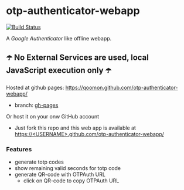 # otp-authenticator-webapp
[![Build Status](https://travis-ci.com/qoomon/otp-authenticator-webapp.svg?branch=master)](https://travis-ci.com/qoomon/otp-authenticator-webapp)

A *Google Authenticator* like offline webapp.

## ☂️ No External Services are used, local JavaScript execution only ☂️

Hosted at github pages: https://qoomon.github.com/otp-authenticator-webapp/
* branch: [gh-pages](https://github.com/qoomon/otp-authenticator-webapp/tree/gh-pages)

Or host it on your onw GitHub account 
* Just fork this repo and this web app is available at [https://\<USERNAME>.github.com/otp-authenticator-webapp/](https://USERNAME.github.com/otp-authenticator-webapp/)


### Features
* generate totp codes
* show remaining valid seconds for totp code
* generate QR-code with OTPAuth URL
  * click on QR-code to copy OTPAuth URL

